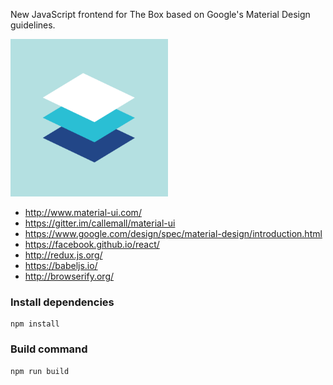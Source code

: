 New JavaScript frontend for The Box based on Google's Material Design guidelines.

<img src="materialdesign_principles_metaphor.png" width="50%" />

* http://www.material-ui.com/
* https://gitter.im/callemall/material-ui
* https://www.google.com/design/spec/material-design/introduction.html
* https://facebook.github.io/react/
* http://redux.js.org/
* https://babeljs.io/
* http://browserify.org/

### Install dependencies

```
npm install
```

### Build command

```
npm run build
```
